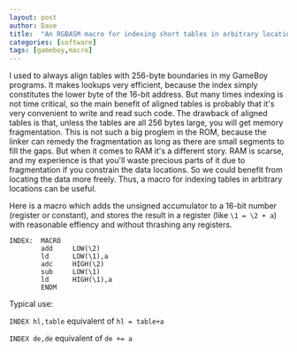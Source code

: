 ```yaml
---
layout: post
author: Dave
title:  "An RGBASM macro for indexing short tables in arbitrary locations"
categories: [software]
tags: [gameboy,macro]
---
```


I used to always align tables with 256-byte boundaries in my GameBoy programs. It makes lookups very efficient, because the index simply constitutes the lower byte of the 16-bit address. But many times indexing is not time critical, so the main benefit of aligned tables is probably that it's very convenient to write and read such code. 
The drawback of aligned tables is that, unless the tables are all 256 bytes large, you will get memory fragmentation. This is not such a big proglem in the ROM, because the linker can remedy the fragmentation as long as there are small segments to fill the gaps.
But when it comes to RAM it's a different story. RAM is scarse, and my experience is that you'll waste precious parts of it due to fragmentation if you constrain the data locations. So we could benefit from locating the data more freely. Thus, a macro for indexing tables in arbitrary locations can be useful.

Here is a macro which adds the unsigned accumulator to a 16-bit number (register or constant), and stores the result in a register (like `\1 = \2 + a`) with reasonable effiency and without thrashing any registers.

```
INDEX:  MACRO
        add     LOW(\2)
        ld      LOW(\1),a
        adc     HIGH(\2)
        sub     LOW(\1)
        ld      HIGH(\1),a
        ENDM
```

Typical use:

`INDEX hl,table` equivalent of `hl = table+a`

`INDEX de,de` equivalent of `de += a`
